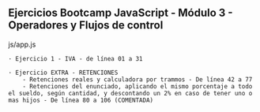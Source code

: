 ## Ejercicios Bootcamp JavaScript - Módulo 3 - Operadores y Flujos de control

js/app.js

    · Ejercicio 1 - IVA - de línea 01 a 31

    · Ejercicio EXTRA - RETENCIONES
        - Retenciones reales y calculadora por trammos - De línea 42 a 77
        - Retenciones del enunciado, aplicando el mismo porcentaje a todo el sueldo, según cantidad, y descontando un 2% en caso de tener uno o mas hijos - De línea 80 a 106 (COMENTADA)